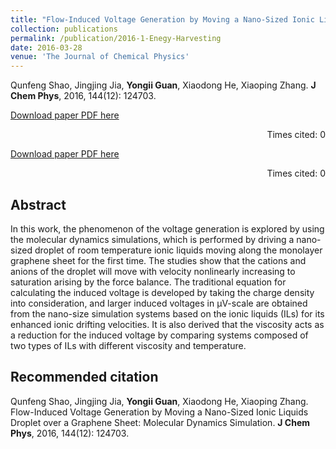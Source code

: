 ```yaml
---
title: "Flow-Induced Voltage Generation by Moving a Nano-Sized Ionic Liquids Droplet over a Graphene Sheet: Molecular Dynamics Simulation"
collection: publications
permalink: /publication/2016-1-Enegy-Harvesting
date: 2016-03-28
venue: 'The Journal of Chemical Physics'
---
```


Qunfeng Shao, Jingjing Jia, <b>Yongii Guan</b>, Xiaodong He, Xiaoping Zhang. <b>J Chem Phys</b>, 2016, 144(12): 124703.

<a align="left" href="https://github.com/Yongji-Guan/Yongji-Guan.github.io/blob/master/files/2016-1.pdf">Download paper PDF here</a> <p align="right">Times cited: 0</p>

[Download paper PDF here](https://github.com/Yongji-Guan/Yongji-Guan.github.io/blob/master/files/2016-1.pdf) <p align="right">Times cited: 0</p> 

## Abstract
In this work, the phenomenon of the voltage generation is explored by using the molecular dynamics simulations, which is performed by driving a nano-sized droplet of room temperature ionic liquids moving along the monolayer graphene sheet for the first time. The studies show that the cations and anions of the droplet will move with velocity nonlinearly increasing to saturation arising by the force balance. The traditional equation for calculating the induced voltage is developed by taking the charge density into consideration, and larger induced voltages in µV-scale are obtained from the nano-size simulation systems based on the ionic liquids (ILs) for its enhanced ionic drifting velocities. It is also derived that the viscosity acts as a reduction for the induced voltage by comparing systems composed of two types of ILs with different viscosity and temperature.


## Recommended citation
Qunfeng Shao, Jingjing Jia, <b>Yongii Guan</b>, Xiaodong He, Xiaoping Zhang. Flow-Induced Voltage Generation by Moving a Nano-Sized Ionic Liquids Droplet over a Graphene Sheet: Molecular Dynamics Simulation. <b>J Chem Phys</b>, 2016, 144(12): 124703.
